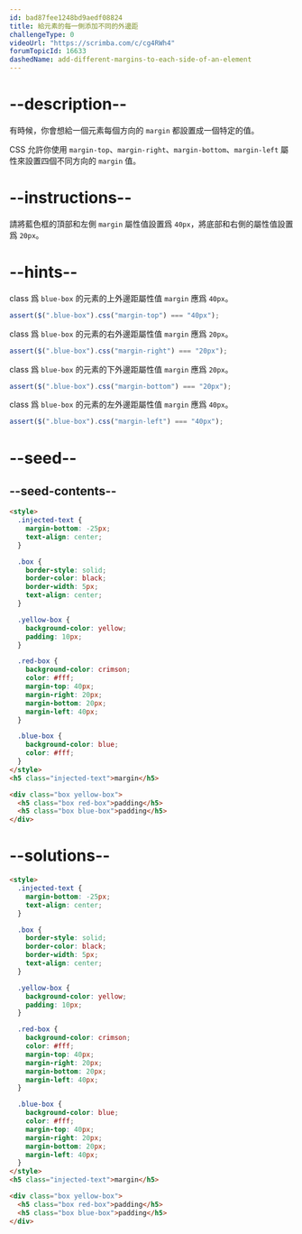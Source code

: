 ```yaml
---
id: bad87fee1248bd9aedf08824
title: 給元素的每一側添加不同的外邊距
challengeType: 0
videoUrl: "https://scrimba.com/c/cg4RWh4"
forumTopicId: 16633
dashedName: add-different-margins-to-each-side-of-an-element
---
```


# --description--

有時候，你會想給一個元素每個方向的 `margin` 都設置成一個特定的值。

CSS 允許你使用 `margin-top`、`margin-right`、`margin-bottom`、`margin-left` 屬性來設置四個不同方向的 `margin` 值。

# --instructions--

請將藍色框的頂部和左側 `margin` 屬性值設置爲 `40px`，將底部和右側的屬性值設置爲 `20px`。

# --hints--

class 爲 `blue-box` 的元素的上外邊距屬性值 `margin` 應爲 `40px`。

```js
assert($(".blue-box").css("margin-top") === "40px");
```

class 爲 `blue-box` 的元素的右外邊距屬性值 `margin` 應爲 `20px`。

```js
assert($(".blue-box").css("margin-right") === "20px");
```

class 爲 `blue-box` 的元素的下外邊距屬性值 `margin` 應爲 `20px`。

```js
assert($(".blue-box").css("margin-bottom") === "20px");
```

class 爲 `blue-box` 的元素的左外邊距屬性值 `margin` 應爲 `40px`。

```js
assert($(".blue-box").css("margin-left") === "40px");
```

# --seed--

## --seed-contents--

```html
<style>
  .injected-text {
    margin-bottom: -25px;
    text-align: center;
  }

  .box {
    border-style: solid;
    border-color: black;
    border-width: 5px;
    text-align: center;
  }

  .yellow-box {
    background-color: yellow;
    padding: 10px;
  }

  .red-box {
    background-color: crimson;
    color: #fff;
    margin-top: 40px;
    margin-right: 20px;
    margin-bottom: 20px;
    margin-left: 40px;
  }

  .blue-box {
    background-color: blue;
    color: #fff;
  }
</style>
<h5 class="injected-text">margin</h5>

<div class="box yellow-box">
  <h5 class="box red-box">padding</h5>
  <h5 class="box blue-box">padding</h5>
</div>
```

# --solutions--

```html
<style>
  .injected-text {
    margin-bottom: -25px;
    text-align: center;
  }

  .box {
    border-style: solid;
    border-color: black;
    border-width: 5px;
    text-align: center;
  }

  .yellow-box {
    background-color: yellow;
    padding: 10px;
  }

  .red-box {
    background-color: crimson;
    color: #fff;
    margin-top: 40px;
    margin-right: 20px;
    margin-bottom: 20px;
    margin-left: 40px;
  }

  .blue-box {
    background-color: blue;
    color: #fff;
    margin-top: 40px;
    margin-right: 20px;
    margin-bottom: 20px;
    margin-left: 40px;
  }
</style>
<h5 class="injected-text">margin</h5>

<div class="box yellow-box">
  <h5 class="box red-box">padding</h5>
  <h5 class="box blue-box">padding</h5>
</div>
```
